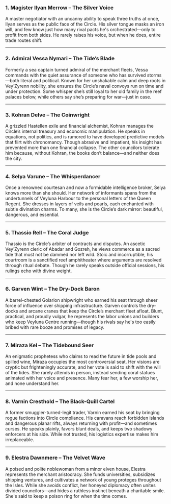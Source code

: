 ### **1. Magister Ilyan Merrow – The Silver Voice**

A master negotiator with an uncanny ability to speak three truths at once, Ilyan serves as the public face of the Circle. His silver tongue masks an iron will, and few know just how many rival pacts he's orchestrated—only to profit from both sides. He rarely raises his voice, but when he does, entire trade routes shift.

---

### **2. Admiral Vessa Nymari – The Tide’s Blade**

Formerly a sea captain turned admiral of the merchant fleets, Vessa commands with the quiet assurance of someone who has survived storms—both literal and political. Known for her unshakable calm and deep roots in Vey’Zyrenn nobility, she ensures the Circle’s naval convoys run on time and under protection. Some whisper she’s still loyal to her old family in the reef palaces below, while others say she’s preparing for war—just in case.

---

### **3. Kohran Delve – The Coinwright**

A grizzled Hastellen exile and financial alchemist, Kohran manages the Circle’s internal treasury and economic manipulation. He speaks in equations, not politics, and is rumored to have developed predictive models that flirt with chronomancy. Though abrasive and impatient, his insight has prevented more than one financial collapse. The other councilors tolerate him because, without Kohran, the books don’t balance—and neither does the city.

---

### **4. Selya Varune – The Whisperdancer**

Once a renowned courtesan and now a formidable intelligence broker, Selya knows more than she should. Her network of informants spans from the undertunnels of Veyluna Harbour to the personal letters of the Queen Regent. She dresses in layers of veils and pearls, each enchanted with subtle divination charms. To many, she is the Circle’s dark mirror: beautiful, dangerous, and essential.

---

### **5. Thassio Rell – The Coral Judge**

Thassio is the Circle’s arbiter of contracts and disputes. An ascetic Vey’Zyrenn cleric of Abadar and Gozreh, he views commerce as a sacred tide that must not be dammed nor left wild. Stoic and incorruptible, his courtroom is a sanctified reef amphitheater where arguments are resolved through ritual debate. Though he rarely speaks outside official sessions, his rulings echo with divine weight.

---

### **6. Garven Wint – The Dry-Dock Baron**

A barrel-chested Golarion shipwright who earned his seat through sheer force of influence over shipping infrastructure. Garven controls the dry-docks and arcane cranes that keep the Circle’s merchant fleet afloat. Blunt, practical, and proudly vulgar, he represents the labor unions and builders who keep Veyluna Centre running—though his rivals say he's too easily bribed with rare booze and promises of legacy.

---

### **7. Miraza Kel – The Tidebound Seer**

An enigmatic prophetess who claims to read the future in tide pools and spilled wine, Miraza occupies the most controversial seat. Her visions are cryptic but frighteningly accurate, and her vote is said to shift with the will of the tides. She rarely attends in person, instead sending coral statues animated with her voice and presence. Many fear her, a few worship her, and none understand her.

---

### **8. Varnin Cresthold – The Black-Quill Cartel**

A former smuggler-turned-legit trader, Varnin earned his seat by bringing rogue factions into Circle compliance. His caravans reach forbidden islands and dangerous planar rifts, always returning with profit—and sometimes curses. He speaks plainly, favors blunt deals, and keeps two shadowy enforcers at his side. While not trusted, his logistics expertise makes him irreplaceable.

---

### **9. Elestra Dawnmere – The Velvet Wave**

A poised and polite noblewoman from a minor elven house, Elestra represents the merchant aristocracy. She funds universities, subsidizes shipping ventures, and cultivates a network of young proteges throughout the Isles. While she avoids conflict, her honeyed diplomacy often unites divided councilors—and hides a ruthless instinct beneath a charitable smile. She's said to keep a poison ring for when the time comes.